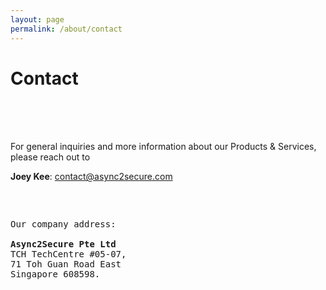 ```yaml
---
layout: page
permalink: /about/contact
---
```


<div class="hero--about">
   <div class="hero__wrap">
      <h1 class="hero__title">Contact</h1>
   </div>
</div>
<br>
<article class="new">
<br>
<br>
<p>For general inquiries and more information about our Products & Services, please reach out to</p>

   <ul style="list-style-type:none; padding-left: 0;">
      <li> <p><strong class="c1">Joey Kee</strong>: <u>contact@async2secure.com</u></p></li>
   </ul>

<pre>  
<p>
Our company address:

<strong>Async2Secure Pte Ltd</strong>
TCH TechCentre #05-07,
71 Toh Guan Road East
Singapore 608598.
</p>
</pre>

</article>
